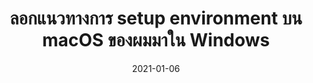 ---
layout: post
title:  "ลอกแนวทางการ setup environment บน macOS ของผมมาใน Windows"
date:   2021-01-06
tags: [productivity, windows, linux, fish-shell]
---